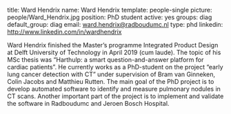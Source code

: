 title: Ward Hendrix
name: Ward Hendrix
template: people-single
picture: people/Ward_Hendrix.jpg
position: PhD student
active: yes
groups: diag
default_group: diag
email: ward.hendrix@radboudumc.nl
type: phd
linkedin: http://www.linkedin.com/in/wardhendrix

Ward Hendrix finished the Master’s programme Integrated Product Design at Delft University of Technology in April 2019 (cum laude). The topic of his MSc thesis was “Harthulp: a smart question-and-answer platform for cardiac patients”. He currently works as a PhD-student on the project “early lung cancer detection with CT” under supervision of Bram van Ginneken, Colin Jacobs and Matthieu Rutten. The main goal of the PhD project is to develop automated software to identify and measure pulmonary nodules in CT scans. Another important part of the project is to implement and validate the software in Radboudumc and Jeroen Bosch Hospital. 
